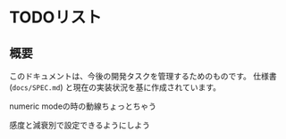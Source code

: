 # TODOリスト

## 概要

このドキュメントは、今後の開発タスクを管理するためのものです。
仕様書 (`docs/SPEC.md`) と現在の実装状況を基に作成されています。

numeric modeの時の動線ちょっとちゃう

感度と減衰別で設定できるようにしよう
